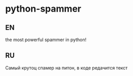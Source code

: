 # python-spammer
## EN
the most powerful spammer in python!
## RU
Самый крутоц спамер на питон, в коде редачится текст
